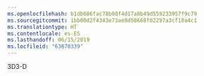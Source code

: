 ```yaml
---
ms.openlocfilehash: b1db086fac78b00f4d17a8b49d559233957f9c79
ms.sourcegitcommit: 1bb00d2f4343e73ae8d58668f02297a3cf10a4c1
ms.translationtype: HT
ms.contentlocale: es-ES
ms.lasthandoff: 06/15/2019
ms.locfileid: "63870339"
---
```

<span data-ttu-id="6612c-101">3D</span><span class="sxs-lookup"><span data-stu-id="6612c-101">3-D</span></span>